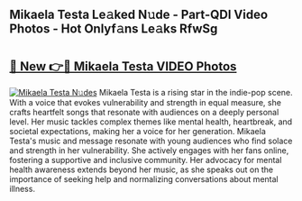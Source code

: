 ## Mikaela Testa Le𝚊ked N𝚞de - Part-QDl Video Photos - Hot Onlyf𝚊ns Le𝚊ks RfwSg

# <h2><a href="http://ac26014.deff.icu/?id=Mikaela+Testa">🔗 New 👉🔴 Mikaela Testa VIDEO Photos</a></h2>

[![Mikaela Testa N𝚞des](https://i.imgur.com/rIISA9y.gif)](http://ac26014.deff.icu/?id=Mikaela+Testa)
Mikaela Testa is a rising star in the indie-pop scene. With a voice that evokes vulnerability and strength in equal measure, she crafts heartfelt songs that resonate with audiences on a deeply personal level. Her music tackles complex themes like mental health, heartbreak, and societal expectations, making her a voice for her generation. Mikaela Testa's music and message resonate with young audiences who find solace and strength in her vulnerability. She actively engages with her fans online, fostering a supportive and inclusive community. Her advocacy for mental health awareness extends beyond her music, as she speaks out on the importance of seeking help and normalizing conversations about mental illness.
